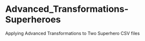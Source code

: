 # Advanced_Transformations-Superheroes
Applying Advanced Transformations to Two Superhero CSV files
